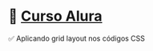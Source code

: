 # 💚 [Curso Alura](https://www.alura.com.br/curso-online-css-grid-layout)

✅ Aplicando grid layout nos códigos CSS

